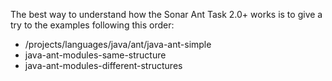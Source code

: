 The best way to understand how the Sonar Ant Task 2.0+ works is to give a try to the examples following this order:
* /projects/languages/java/ant/java-ant-simple
* java-ant-modules-same-structure
* java-ant-modules-different-structures